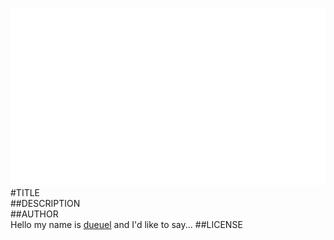 ![image](screenshot.png)  
#TITLE  
##DESCRIPTION  
##AUTHOR  
Hello my name is [dueuel](https://github.com/dueuel) and I'd like to say... 
##LICENSE  
